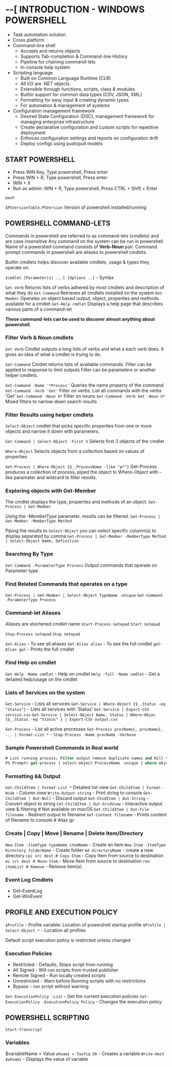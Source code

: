 # --[ INTRODUCTION - WINDOWS POWERSHELL

* Task automation solution
* Cross platform
* Command-line shell
	- Accepts and returns objects
	- Supports Tab-completion & Command-line History
	- Pipeline for chaining command-lets
	- In-console help system
* Scripting language
	- Built on Common Language Runtime (CLR)
	- All I/O are .NET objects
	- Extensible through functions, scripts, class & modules
	- Builtin support for common data types (CSV, JSON, XML)
	- Formatting for easy input & creating dynamic types
	- For automation & management of systems
* Configuration management framework
	- Desired State Configuration (DSC), management framework for managing enterprise infrastructure
	- Create declarative configuration and custom scripts for repetitive deployment
	- Enforces configuration settings and reports on configuration drift
	- Deploy configs using push/pull models

## START POWERSHELL
* Press WIN Key, Type powershell, Press enter
* Press WIN + R, Type powershell, Press enter
* WIN + X
* Run as admin: WIN + R, Type powershell, Press CTRL + Shift + Enter

`pwsh`

`$PSVersionTable.PSVersion` Version of powershell installed/running

## POWERSHELL COMMAND-LETS
Commands in powershell are referred to as command-lets (_cmdlets_) and are case insensitive
Any command on the system can be run in powershell
Name of a powershell command consists of **Verb-Noun** pair.
Command prompt commands in powershell are aliases to powershell cmdlets.

Builtin cmdlets helps discover available cmdlets, usage & types they operate on.

`$cmdlet [Parameter(s) ...] [Options ..]` - Syntax

`Get-Verb` Returns lists of verbs adhered by most cmdlets and description of what they do
`Get-Command` Retrieves all cmdlets installed on the system
`Get-Member` Operates on object based output, object, properties and methods available for a cmdlet
`Get-Help cmdlet` Displays a help page that describes various parts of a command-let 

**These command-lets can be used to discover almost anything about powershell.**

### Filter Verb & Noun cmdlets
`Get-Verb` Cmdlet outputs a long lists of verbs and what a each verb does. It gives an idea of what a cmdlet is trying to do.

`Get-Command` Cmdlet returns lists of available commands. Filter can be applied to response to limit outputs
				Filter can be parameters or another helper cmdlets.

`Get-Command -Name '*Process'` Queries the name property of the command
`Get-Command -Verb 'Get'` Filter on verbs. List all commands with the verbs 'Get'
`Get-Command -Noun U*` Filter on nouns
`Get-Command -Verb Get -Noun U*` Mixed filters to narrow down search results

### Filter Results using helper cmdlets
`Select-Object` cmdlet that picks specific properties from one or more objects and narrow it down with parameters.

`Get-Command | Select-Object -First 3` Selects first 3 objects of the cmdlet

`Where-Object` Selects objects from a collection based on values of properties

`Get-Process | Where-Object {$_.ProcessName -like "p*"}`
	Get-Process produces a collection of process, piped the object to Where-Object with -like paramater and wildcard to filter results.

### Exploring objects with Get-Member
The cmdlet displays the type, properties and methods of an object. 
`Get-Process | Get-Member`

Using the -MemberType parameter, results can be filtered.
`Get-Process | Get-Member -MemberType Method`

Piping the results to `Select-Object` you can select specific column(s) to display separated by comma
`Get-Process | Get-Member -MemberType Method | Select-Object Name, Definition`

### Searching By Type
`Get-Command -ParameterType Process` Output commands that operate on Parameter type

### Find Related Commands that operates on a type
`Get-Process | Get-Member | Select-Object TypeName -Unique`
`Get-Command -ParameterType Process`

### Command-let Aliases
Aliases are shortened cmdlet name
`Start-Process notepad`
`Start notepad` 

`Stop-Process notepad`
`Stop notepad`

`Get-Alias` - To see all aliases
`Get-Alias alias` - To see the full cmdlet
`get-Alias gal` - Prints the full cmdlet 

### Find Help on cmdlet
`Get-Help -Name cmdlet` - Help on cmdlet
`Help -full -Name cmdlet`	- Get a detailed help/usage on the cmdlet


### Lists of Services on the system
`Get-Service` - Lists all services
`Get-Service | Where-Object {$_.Status -eq "Status"}` - Lists all services with 'Status'
`Get-Service | Export-CSV service.csv`
`Get-Service | Select-Object Name, Status | Where-Objec {$_.Status -eq "Status" } | Export-CSV output.csv`

`Get-Process` - List all active processes 
`Get-Process procName1, procName2, ... | Format-List *` - 
`Stop-Process -Name procName -Verbose`

### Sample Powershell Commands in Real world
```ps
# List running process; Filter output remove duplicate names and Kill the process
PS Prompt> get-process | select-object ProcessName -unique | where-object ProcessName -Like "*edge" | stop-process 

```

### Formatting && Output
`Get-ChildItem | Format-List *` Detailed list view
`Get-ChildItem | Format-Wide`	- Column view
`Write-Output string`	- Print string to console
`Get-ChildItem | Out-Null`	- Discard output
`Get-ChidItem | Out-String` - Convert object to string
`Cet-ChildItem | Out-GridView` - Interactive output view & filtering # Not available on macOS
`Get-ChildItem | Out-File filename`	- Redirect output to filename
`Get-Content filename`	- Prints content of filename to console # Alias gc

### Create | Copy | Move | Rename | Delete Item/Directory
`New-Item -ItemType typeName itemName` - Create an item
`New-Item -ItemType Directory folderName` - Create folder
`md directoryName` - create a new directory
`cpi src dest # Copy-Item`	- Copy Item from source to destination
`mi src dest # Move-Item`	- Move Item from source to destination
`ren itemList # Remove` - Remove item(s)


### Event Log Cmdlets
* Get-EventLog
* Get-WinEvent

## PROFILE AND EXECUTION POLICY
`$Profile` - Profile variable: Location of powershell startup profile
`$Profile | Select-Object *` - Location all profiles


Default script execution policy is restricted unless changed

### Execution Policies
* Restricted -	Defaults, Stops script from running
* All Signed -	Will run scripts from trusted publisher
* Remote Signed - Run locally created scripts
* Unrestricted - Warn before Running scripts with no restrictions
* Bypass	- run script without warning

`Get-ExecutionPolicy -List` - Get the current execution policies
`Set-ExecutionPolicy -ExecutionPolicy Policy` - Changes the execution policy


## POWERSHELL SCRIPTING
`Start-Transcript`
### Variables
$variableName = Value
`whoami = Taufiq Gh` - Creates a variable
`Write-Host $whoami` - Displays the value of variable





























